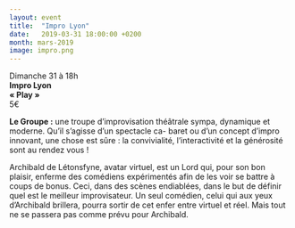 ```yaml
---
layout: event
title:  "Impro Lyon"
date:   2019-03-31 18:00:00 +0200
month: mars-2019
image: impro.png
---
```




Dimanche 31 à 18h  
**Impro Lyon  
« Play »**  
5€



**Le Groupe :** une troupe d’improvisation théâtrale sympa, dynamique et moderne. Qu’il s’agisse d’un spectacle ca- baret ou d’un concept d’impro innovant, une chose est sûre : la convivialité, l’interactivité et la générosité sont au rendez vous !

Archibald de Létonsfyne, avatar virtuel, est un Lord qui, pour son bon plaisir, enferme des comédiens expérimentés afin de les voir se battre à coups de bonus. Ceci, dans des scènes endiablées, dans le but de définir quel est le meilleur improvisateur. Un seul comédien, celui qui aux yeux d’Archibald brillera, pourra sortir de cet enfer entre virtuel et réel. Mais tout ne se passera pas comme prévu pour Archibald.